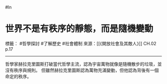 #ln 
# 世界不是有秩序的靜態，而是隨機變動
標籤： #哲學探討 #了解歷史 #社會體制
來源：[[《開放社會及其敵人》]] CH.02 p.17

---

哲學家赫拉克里圖斯打破當代哲學主流，認為宇宙萬物就像是隨機散步的垃圾，並沒有秩序與規則。
但雖然赫拉克里圖斯認為萬物充滿變動，但他認為背後有一個命定的秩序。